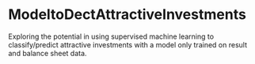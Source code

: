 # ModeltoDectAttractiveInvestments
Exploring the potential in using supervised machine learning to classify/predict attractive investments with a model only trained on result and balance sheet data.
